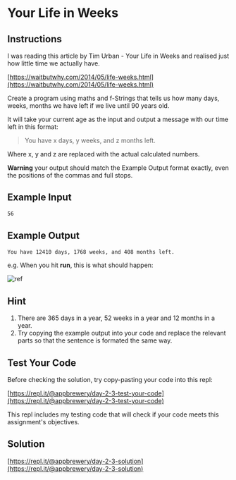 # Your Life in Weeks

## Instructions

I was reading this article by Tim Urban - Your Life in Weeks and realised just how little time we actually have.

[https://waitbutwhy.com/2014/05/life-weeks.html](https://waitbutwhy.com/2014/05/life-weeks.html)

Create a program using maths and f-Strings that tells us how many days, weeks, months we have left if we live until 90 years old.

It will take your current age as the input and output a message with our time left in this format:

> You have x days, y weeks, and z months left.

Where x, y and z are replaced with the actual calculated numbers.

**Warning** your output should match the Example Output format exactly, even the positions of the commas and full stops.

## Example Input

```txt
56
```

## Example Output

```txt
You have 12410 days, 1768 weeks, and 408 months left.
```

e.g. When you hit **run**, this is what should happen:  

![ref](https://cdn.fs.teachablecdn.com/RjqBViZQpyVTv7XY6cfA)

## Hint

1. There are 365 days in a year, 52 weeks in a year and 12 months in a year.
2. Try copying the example output into your code and replace the relevant parts so that the sentence is formated the same way.

## Test Your Code

Before checking the solution, try copy-pasting your code into this repl:

[https://repl.it/@appbrewery/day-2-3-test-your-code](https://repl.it/@appbrewery/day-2-3-test-your-code)

This repl includes my testing code that will check if your code meets this assignment's objectives.

## Solution

[https://repl.it/@appbrewery/day-2-3-solution](https://repl.it/@appbrewery/day-2-3-solution)
